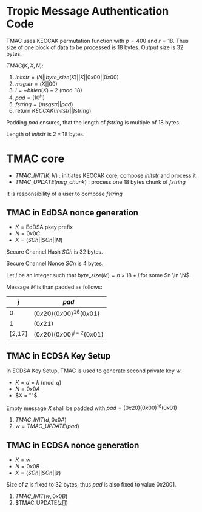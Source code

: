 # Tropic Message Authentication Code

TMAC uses KECCAK permutation function with $p = 400$ and $r = 18$. Thus size of one block of data to be processed is 18 bytes. Output size is 32 bytes.

$TMAC(K, X, N)$:

1. $initstr = (N||byte\_size(K)||K||0x00||0x00)$
2. $msgstr = (X||00)$
3. $i = -bitlen(X)-2 \pmod{18}$
3. $pad = (10^{i}1)$
4. $fstring = (msgstr||pad)$
5. return $KECCAK(initstr||fstring)$

Padding $pad$ ensures, that the length of $fstring$ is multiple of 18 bytes.

Length of $initstr$ is $2 \times 18$ bytes.

# TMAC core

- $TMAC\_INIT(K, N)$ : initiates KECCAK core, compose $initstr$ and process it
- $TMAC\_UPDATE(msg\_chunk)$ : process one 18 bytes chunk of $fstring$

It is responsibility of a user to compose $fstring$ 

## TMAC in EdDSA nonce generation

- $K = \text{EdDSA pkey prefix}$
- $N = 0x0C$
- $X = (SCh||SCn||M)$

Secure Channel Hash $SCh$ is 32 bytes.

Secure Channel Nonce $SCn$ is 4 bytes.

Let $j$ be an integer such that $byte\_size(M) = n \times 18 + j$ for some $n \in \N$.

Message $M$ is than padded as follows:

| $j$ | $pad$ |
| - | - |
| 0 | $(0x20)(0x00)^{16}(0x01)$ |
| 1 | $(0x21)$ |
| [2,17] | $(0x20)(0x00)^{j-2}(0x01)$ |

## TMAC in ECDSA Key Setup

In ECDSA Key Setup, TMAC is used to generate second private key $w$.

- $K = d = k \pmod{q}$
- $N = 0x0A$
- $X = ""$

Empty message $X$ shall be padded with $pad = (0x20)(0x00)^{16}(0x01)$

1. $TMAC\_INIT(d, 0x0A)$
2. $w = TMAC\_UPDATE(pad)$

## TMAC in ECDSA nonce generation

- $K = w$
- $N = 0x0B$
- $X = (SCh||SCn||z)$

Size of $z$ is fixed to 32 bytes, thus $pad$ is also fixed to value $0x2001$.

1. $TMAC\_INIT(w, 0x0B)$
2. $TMAC\_UPDATE(z[])
